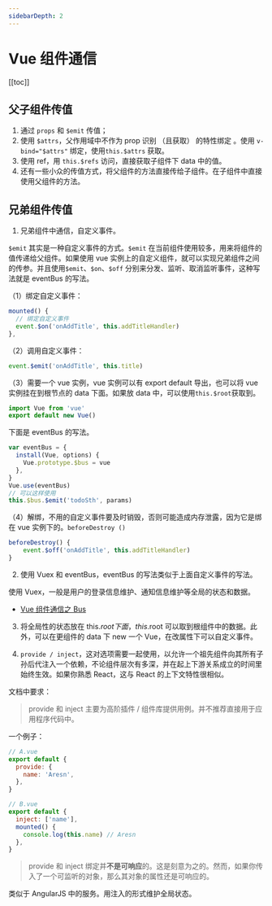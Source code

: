 ```yaml
---
sidebarDepth: 2
---
```


# Vue 组件通信

[[toc]]

## 父子组件传值

1. 通过 `props` 和 `$emit` 传值；
2. 使用 `$attrs`，父作用域中不作为 prop 识别 （且获取） 的特性绑定 。使用 `v-bind="$attrs"` 绑定，使用`this.$attrs` 获取。
3. 使用 ref，用 `this.$refs` 访问，直接获取子组件下 data 中的值。
4. 还有一些小众的传值方式，将父组件的方法直接传给子组件。在子组件中直接使用父组件的方法。

## 兄弟组件传值

1. 兄弟组件中通信，自定义事件。

`$emit` 其实是一种自定义事件的方式。`$emit` 在当前组件使用较多，用来将组件的值传递给父组件。如果使用 vue 实例上的自定义组件，就可以实现兄弟组件之间的传参。并且使用`$emit`、`$on`、`$off` 分别来分发、监听、取消监听事件，这种写法就是 eventBus 的写法。

（1）绑定自定义事件：

```js
mounted() {
  // 绑定自定义事件
  event.$on('onAddTitle', this.addTitleHandler)
},
```

（2）调用自定义事件：

```js
event.$emit('onAddTitle', this.title)
```

（3）需要一个 vue 实例，vue 实例可以有 export default 导出，也可以将 vue 实例挂在到根节点的 data 下面。如果放 data 中，可以使用`this.$root`获取到。

```js
import Vue from 'vue'
export default new Vue()
```

下面是 eventBus 的写法。

```js
var eventBus = {
  install(Vue, options) {
    Vue.prototype.$bus = vue
  },
}
Vue.use(eventBus)
// 可以这样使用
this.$bus.$emit('todoSth', params)
```

（4）解绑，不用的自定义事件要及时销毁，否则可能造成内存泄露，因为它是绑在 vue 实例下的。`beforeDestroy ()`

```js
beforeDestroy() {
	event.$off('onAddTitle', this.addTitleHandler)
}
```

2. 使用 Vuex 和 eventBus，eventBus 的写法类似于上面自定义事件的写法。

使用 Vuex，一般是用户的登录信息维护、通知信息维护等全局的状态和数据。

- [Vue 组件通信之 Bus](https://juejin.im/post/5a4353766fb9a044fb080927)

3. 将全局性的状态放在 this.$root 下面，this.$root 可以取到根组件中的数据。此外，可以在更组件的 data 下 new 一个 Vue，在改属性下可以自定义事件。

4. `provide / inject`，这对选项需要一起使用，以允许一个祖先组件向其所有子孙后代注入一个依赖，不论组件层次有多深，并在起上下游关系成立的时间里始终生效。如果你熟悉 React，这与 React 的上下文特性很相似。

文档中要求：

> provide 和 inject 主要为高阶插件 / 组件库提供用例。并不推荐直接用于应用程序代码中。

一个例子：

```js
// A.vue
export default {
  provide: {
    name: 'Aresn',
  },
}

// B.vue
export default {
  inject: ['name'],
  mounted() {
    console.log(this.name) // Aresn
  },
}
```

> provide 和 inject 绑定并**不是可响应**的。这是刻意为之的。然而，如果你传入了一个可监听的对象，那么其对象的属性还是可响应的。

类似于 AngularJS 中的服务。用注入的形式维护全局状态。
